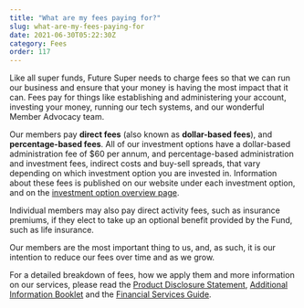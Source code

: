 ```yaml
---
title: "What are my fees paying for?"
slug: what-are-my-fees-paying-for
date: 2021-06-30T05:22:30Z
category: Fees
order: 117
---
```


Like all super funds, Future Super needs to charge fees so that we can run our business and ensure that your money is having the most impact that it can. Fees pay for things like establishing and administering your account, investing your money, running our tech systems, and our wonderful Member Advocacy team.

Our members pay **direct fees** (also known as **dollar-based fees**), and **percentage-based fees**. All of our investment options have a dollar-based administration fee of $60 per annum, and percentage-based administration and investment fees, indirect costs and buy-sell spreads, that vary depending on which investment option you are invested in. Information about these fees is published on our website under each investment option, and on the [investment option overview page](https://www.futuresuper.com.au/investment-options).

Individual members may also pay direct activity fees, such as insurance premiums, if they elect to take up an optional benefit provided by the Fund, such as life insurance. 

Our members are the most important thing to us, and, as such, it is our intention to reduce our fees over time and as we grow.

For a detailed breakdown of fees, how we apply them and more information on our services, please read the [Product Disclosure Statement](https://futuresuper.com.au/pds), [Additional Information Booklet](https://futuresuper.com.au/aib) and the [Financial Services Guide](https://futuresuper.com.au/fsg).
